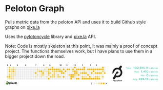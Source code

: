 # Peloton Graph

Pulls metric data from the peloton API and uses it to build Github style graphs on [pixe.la](https://docs.pixe.la/)

Uses the [pylotoncycle](https://github.com/justmedude/pylotoncycle) library and [pixe.la](https://docs.pixe.la/) API.

Note: Code is mostly skeleton at this point, it was mainly a proof of concept project. The functions themselves work, 
but I have plans to use them in a bigger project down the road.

<img src="screenshot.jpg" alt="screenshot">